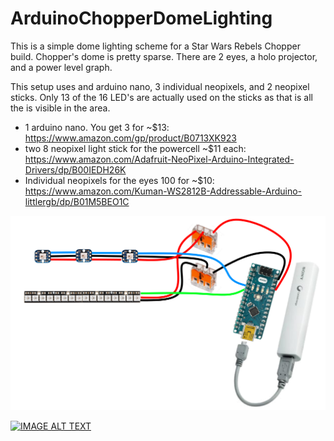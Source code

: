 # ArduinoChopperDomeLighting

This is a simple dome lighting scheme for a Star Wars Rebels Chopper build. Chopper's dome is pretty sparse. There are 2 eyes, a holo projector, and a power level graph.   

This setup uses and arduino nano, 3 individual neopixels, and 2 neopixel sticks. Only 13 of the 16 LED's are actually used on the sticks as that is all the is visible in the area.

* 1 arduino nano. You get 3 for ~$13: https://www.amazon.com/gp/product/B0713XK923
* two 8 neopixel light stick for the powercell ~$11 each: https://www.amazon.com/Adafruit-NeoPixel-Arduino-Integrated-Drivers/dp/B00IEDH26K
* Individual neopixels for the eyes 100 for ~$10: https://www.amazon.com/Kuman-WS2812B-Addressable-Arduino-littlergb/dp/B01M5BEO1C

![wiring](https://raw.githubusercontent.com/CountDeMonet/ArduinoChopperDomeLighting/master/dome.png)

[![IMAGE ALT TEXT](http://img.youtube.com/vi/UJEhk5InXJc/0.jpg)](https://www.youtube.com/watch?v=UJEhk5InXJc "Arduino Dome Rotation Controller")


